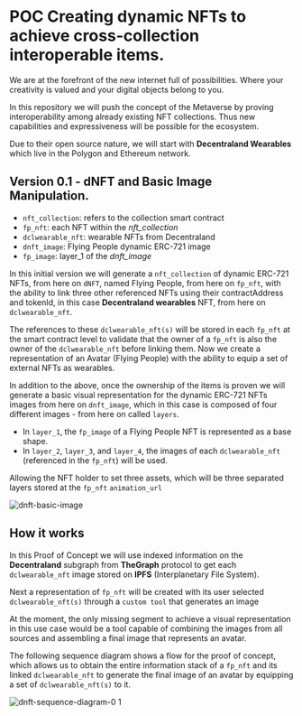 # POC Creating dynamic NFTs to achieve cross-collection interoperable items.

We are at the forefront of the new internet full of possibilities. Where your creativity is valued and your digital objects belong to you.


In this repository we will push the concept of the Metaverse by proving interoperability among already existing NFT collections. Thus new capabilities and expressiveness will be possible for the ecosystem.


Due to their open source nature, we will start with **Decentraland Wearables** which live in the Polygon and Ethereum network.

## Version 0.1 - dNFT and Basic Image Manipulation.

- `nft_collection`: refers to the collection smart contract
- `fp_nft`: each NFT within the *nft_collection*
- `dclwearable_nft`: wearable NFTs from Decentraland
- `dnft_image`: Flying People dynamic ERC-721 image
- `fp_image`: layer_1 of the *dnft_image*

In this initial version we will generate a `nft_collection` of dynamic ERC-721 NFTs, from here on `dNFT`, named Flying People, from here on `fp_nft`, with the ability to link three other referenced NFTs using their contractAddress and tokenId, in this case **Decentraland wearables** NFT, from here on `dclwearable_nft`.

The references to these `dclwearable_nft(s)` will be stored in each `fp_nft` at the smart contract level to validate that the owner of a `fp_nft` is also the owner of the `dclwearable_nft` before linking them.
Now we create a representation of an Avatar (Flying People) with the ability to equip a set of external NFTs as wearables.

In addition to the above, once the ownership of the items is proven we will generate a basic visual representation for the dynamic ERC-721 NFTs images from here on `dnft_image`, which in this case is composed of four different images - from here on called `layers`.

- In `layer_1`, the `fp_image` of a Flying People NFT is represented as a base shape.
- In `layer_2`, `layer_3`, and `layer_4`, the images of each `dclwearable_nft` (referenced in the `fp_nft`) will be used.

Allowing the NFT holder to set three assets, which will be three separated layers stored at the `fp_nft` `animation_url`

![dnft-basic-image](https://user-images.githubusercontent.com/11360704/200147256-a8db5905-bb76-42a9-a6ef-4c6d77f2ea27.png)

## How it works

In this Proof of Concept we will use indexed information on the **Decentraland** subgraph from **TheGraph** protocol to get each `dclwearable_nft` image stored on **IPFS** (Interplanetary File System).

Next a representation of `fp_nft` will be created with its user selected `dclwearable_nft(s)` through a `custom tool` that generates an image  

At the moment, the only missing segment to achieve a visual representation in this use case would be a tool capable of combining the images from all sources and assembling a final image that represents an avatar.

The following sequence diagram shows a flow for the proof of concept, which allows us to obtain the entire information stack of a `fp_nft` and its linked `dclwearable_nft` to generate the final image of an avatar by equipping a set of `dclwearable_nft(s)` to it.

![dnft-sequence-diagram-0 1](https://user-images.githubusercontent.com/11360704/200144887-5ecc134d-fa85-4570-8f66-0e3359209ccf.png)
